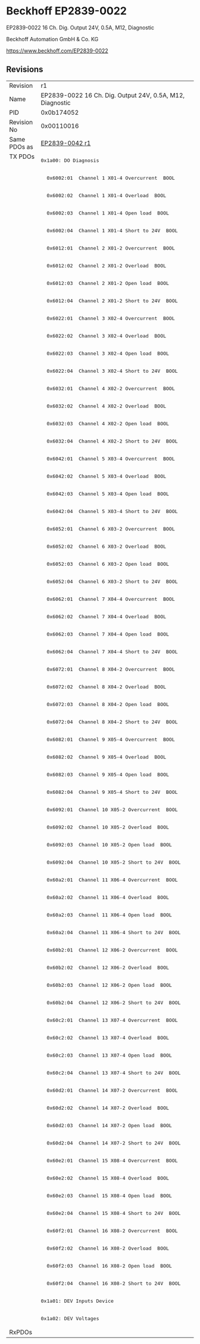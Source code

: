 # Beckhoff EP2839-0022

EP2839-0022 16 Ch. Dig. Output 24V, 0.5A, M12, Diagnostic

Beckhoff Automation GmbH & Co. KG

https://www.beckhoff.com/EP2839-0022

## Revisions
<table>
<tr>
<td>Revision</td>
<td>r1</td>
</tr>
<tr>
<td>Name</td>
<td>EP2839-0022 16 Ch. Dig. Output 24V, 0.5A, M12, Diagnostic</td>
</tr>
<tr>
<td>PID</td>
<td>0x0b174052</td>
</tr>
<tr>
<td>Revision No</td>
<td>0x00110016</td>
</tr>
<tr>
<td>Same PDOs as</td>
<td><a href="EP2839-0042.md">EP2839-0042 r1</a></td>
</tr>
<tr>
<td rowspan=67 valign=top>TX PDOs</td>
<td><pre>0x1a00: DO Diagnosis</pre></td>
<td></td>
</tr>
<tr>
<td><pre>  0x6002:01  Channel 1 X01-4 Overcurrent  BOOL</pre></td>
</tr>
<tr>
<td><pre>  0x6002:02  Channel 1 X01-4 Overload  BOOL</pre></td>
</tr>
<tr>
<td><pre>  0x6002:03  Channel 1 X01-4 Open load  BOOL</pre></td>
</tr>
<tr>
<td><pre>  0x6002:04  Channel 1 X01-4 Short to 24V  BOOL</pre></td>
</tr>
<tr>
<td><pre>  0x6012:01  Channel 2 X01-2 Overcurrent  BOOL</pre></td>
</tr>
<tr>
<td><pre>  0x6012:02  Channel 2 X01-2 Overload  BOOL</pre></td>
</tr>
<tr>
<td><pre>  0x6012:03  Channel 2 X01-2 Open load  BOOL</pre></td>
</tr>
<tr>
<td><pre>  0x6012:04  Channel 2 X01-2 Short to 24V  BOOL</pre></td>
</tr>
<tr>
<td><pre>  0x6022:01  Channel 3 X02-4 Overcurrent  BOOL</pre></td>
</tr>
<tr>
<td><pre>  0x6022:02  Channel 3 X02-4 Overload  BOOL</pre></td>
</tr>
<tr>
<td><pre>  0x6022:03  Channel 3 X02-4 Open load  BOOL</pre></td>
</tr>
<tr>
<td><pre>  0x6022:04  Channel 3 X02-4 Short to 24V  BOOL</pre></td>
</tr>
<tr>
<td><pre>  0x6032:01  Channel 4 X02-2 Overcurrent  BOOL</pre></td>
</tr>
<tr>
<td><pre>  0x6032:02  Channel 4 X02-2 Overload  BOOL</pre></td>
</tr>
<tr>
<td><pre>  0x6032:03  Channel 4 X02-2 Open load  BOOL</pre></td>
</tr>
<tr>
<td><pre>  0x6032:04  Channel 4 X02-2 Short to 24V  BOOL</pre></td>
</tr>
<tr>
<td><pre>  0x6042:01  Channel 5 X03-4 Overcurrent  BOOL</pre></td>
</tr>
<tr>
<td><pre>  0x6042:02  Channel 5 X03-4 Overload  BOOL</pre></td>
</tr>
<tr>
<td><pre>  0x6042:03  Channel 5 X03-4 Open load  BOOL</pre></td>
</tr>
<tr>
<td><pre>  0x6042:04  Channel 5 X03-4 Short to 24V  BOOL</pre></td>
</tr>
<tr>
<td><pre>  0x6052:01  Channel 6 X03-2 Overcurrent  BOOL</pre></td>
</tr>
<tr>
<td><pre>  0x6052:02  Channel 6 X03-2 Overload  BOOL</pre></td>
</tr>
<tr>
<td><pre>  0x6052:03  Channel 6 X03-2 Open load  BOOL</pre></td>
</tr>
<tr>
<td><pre>  0x6052:04  Channel 6 X03-2 Short to 24V  BOOL</pre></td>
</tr>
<tr>
<td><pre>  0x6062:01  Channel 7 X04-4 Overcurrent  BOOL</pre></td>
</tr>
<tr>
<td><pre>  0x6062:02  Channel 7 X04-4 Overload  BOOL</pre></td>
</tr>
<tr>
<td><pre>  0x6062:03  Channel 7 X04-4 Open load  BOOL</pre></td>
</tr>
<tr>
<td><pre>  0x6062:04  Channel 7 X04-4 Short to 24V  BOOL</pre></td>
</tr>
<tr>
<td><pre>  0x6072:01  Channel 8 X04-2 Overcurrent  BOOL</pre></td>
</tr>
<tr>
<td><pre>  0x6072:02  Channel 8 X04-2 Overload  BOOL</pre></td>
</tr>
<tr>
<td><pre>  0x6072:03  Channel 8 X04-2 Open load  BOOL</pre></td>
</tr>
<tr>
<td><pre>  0x6072:04  Channel 8 X04-2 Short to 24V  BOOL</pre></td>
</tr>
<tr>
<td><pre>  0x6082:01  Channel 9 X05-4 Overcurrent  BOOL</pre></td>
</tr>
<tr>
<td><pre>  0x6082:02  Channel 9 X05-4 Overload  BOOL</pre></td>
</tr>
<tr>
<td><pre>  0x6082:03  Channel 9 X05-4 Open load  BOOL</pre></td>
</tr>
<tr>
<td><pre>  0x6082:04  Channel 9 X05-4 Short to 24V  BOOL</pre></td>
</tr>
<tr>
<td><pre>  0x6092:01  Channel 10 X05-2 Overcurrent  BOOL</pre></td>
</tr>
<tr>
<td><pre>  0x6092:02  Channel 10 X05-2 Overload  BOOL</pre></td>
</tr>
<tr>
<td><pre>  0x6092:03  Channel 10 X05-2 Open load  BOOL</pre></td>
</tr>
<tr>
<td><pre>  0x6092:04  Channel 10 X05-2 Short to 24V  BOOL</pre></td>
</tr>
<tr>
<td><pre>  0x60a2:01  Channel 11 X06-4 Overcurrent  BOOL</pre></td>
</tr>
<tr>
<td><pre>  0x60a2:02  Channel 11 X06-4 Overload  BOOL</pre></td>
</tr>
<tr>
<td><pre>  0x60a2:03  Channel 11 X06-4 Open load  BOOL</pre></td>
</tr>
<tr>
<td><pre>  0x60a2:04  Channel 11 X06-4 Short to 24V  BOOL</pre></td>
</tr>
<tr>
<td><pre>  0x60b2:01  Channel 12 X06-2 Overcurrent  BOOL</pre></td>
</tr>
<tr>
<td><pre>  0x60b2:02  Channel 12 X06-2 Overload  BOOL</pre></td>
</tr>
<tr>
<td><pre>  0x60b2:03  Channel 12 X06-2 Open load  BOOL</pre></td>
</tr>
<tr>
<td><pre>  0x60b2:04  Channel 12 X06-2 Short to 24V  BOOL</pre></td>
</tr>
<tr>
<td><pre>  0x60c2:01  Channel 13 X07-4 Overcurrent  BOOL</pre></td>
</tr>
<tr>
<td><pre>  0x60c2:02  Channel 13 X07-4 Overload  BOOL</pre></td>
</tr>
<tr>
<td><pre>  0x60c2:03  Channel 13 X07-4 Open load  BOOL</pre></td>
</tr>
<tr>
<td><pre>  0x60c2:04  Channel 13 X07-4 Short to 24V  BOOL</pre></td>
</tr>
<tr>
<td><pre>  0x60d2:01  Channel 14 X07-2 Overcurrent  BOOL</pre></td>
</tr>
<tr>
<td><pre>  0x60d2:02  Channel 14 X07-2 Overload  BOOL</pre></td>
</tr>
<tr>
<td><pre>  0x60d2:03  Channel 14 X07-2 Open load  BOOL</pre></td>
</tr>
<tr>
<td><pre>  0x60d2:04  Channel 14 X07-2 Short to 24V  BOOL</pre></td>
</tr>
<tr>
<td><pre>  0x60e2:01  Channel 15 X08-4 Overcurrent  BOOL</pre></td>
</tr>
<tr>
<td><pre>  0x60e2:02  Channel 15 X08-4 Overload  BOOL</pre></td>
</tr>
<tr>
<td><pre>  0x60e2:03  Channel 15 X08-4 Open load  BOOL</pre></td>
</tr>
<tr>
<td><pre>  0x60e2:04  Channel 15 X08-4 Short to 24V  BOOL</pre></td>
</tr>
<tr>
<td><pre>  0x60f2:01  Channel 16 X08-2 Overcurrent  BOOL</pre></td>
</tr>
<tr>
<td><pre>  0x60f2:02  Channel 16 X08-2 Overload  BOOL</pre></td>
</tr>
<tr>
<td><pre>  0x60f2:03  Channel 16 X08-2 Open load  BOOL</pre></td>
</tr>
<tr>
<td><pre>  0x60f2:04  Channel 16 X08-2 Short to 24V  BOOL</pre></td>
</tr>
<tr>
<td><pre>0x1a01: DEV Inputs Device</pre></td>
</tr>
<tr>
<td><pre>0x1a02: DEV Voltages</pre></td>
</tr>
<tr>
<td>RxPDOs</td>
<td></td>
</tr>
</table>
